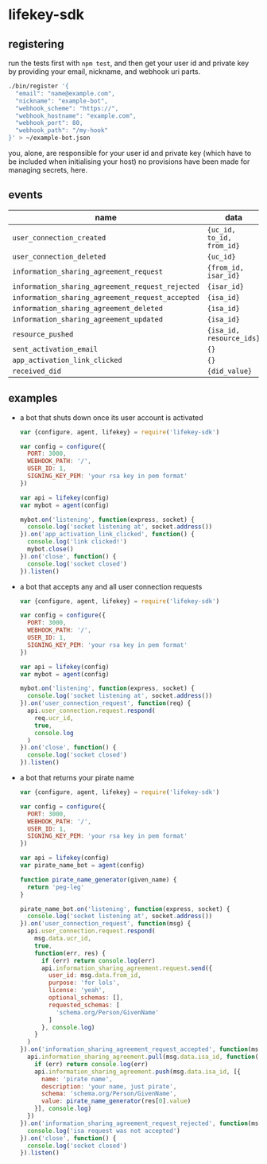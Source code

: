 
# lifekey-sdk

## registering

run the tests first with `npm test`, and then get your user id and private key by providing your email, nickname, and webhook uri parts.

```bash
./bin/register '{
  "email": "name@example.com",
  "nickname": "example-bot",
  "webhook_scheme": "https://",
  "webhook_hostname": "example.com",
  "webhook_port": 80,
  "webhook_path": "/my-hook"
}' > ~/example-bot.json
```

you, alone, are responsible for your user id and private key (which have to be included when initialising your host) no provisions have been made for managing secrets, here.

## events

name | data
---- | ----
`user_connection_created` | `{uc_id, to_id, from_id}`
`user_connection_deleted` | `{uc_id}`
`information_sharing_agreement_request` | `{from_id, isar_id}`
`information_sharing_agreement_request_rejected` | `{isar_id}`
`information_sharing_agreement_request_accepted` | `{isa_id}`
`information_sharing_agreement_deleted` | `{isa_id}`
`information_sharing_agreement_updated` | `{isa_id}`
`resource_pushed` | `{isa_id, resource_ids}`
`sent_activation_email` | `{}`
`app_activation_link_clicked` | `{}`
`received_did` | `{did_value}`

## examples

* a bot that shuts down once its user account is activated

  ```javascript
  var {configure, agent, lifekey} = require('lifekey-sdk')

  var config = configure({
    PORT: 3000,
    WEBHOOK_PATH: '/',
    USER_ID: 1,
    SIGNING_KEY_PEM: 'your rsa key in pem format'
  })

  var api = lifekey(config)
  var mybot = agent(config)

  mybot.on('listening', function(express, socket) {
    console.log('socket listening at', socket.address())
  }).on('app_activation_link_clicked', function() {
    console.log('link clicked!')
    mybot.close()
  }).on('close', function() {
    console.log('socket closed')
  }).listen()
  ```

* a bot that accepts any and all user connection requests

  ```javascript
  var {configure, agent, lifekey} = require('lifekey-sdk')

  var config = configure({
    PORT: 3000,
    WEBHOOK_PATH: '/',
    USER_ID: 1,
    SIGNING_KEY_PEM: 'your rsa key in pem format'
  })

  var api = lifekey(config)
  var mybot = agent(config)

  mybot.on('listening', function(express, socket) {
    console.log('socket listening at', socket.address())
  }).on('user_connection_request', function(req) {
    api.user_connection.request.respond(
      req.ucr_id,
      true,
      console.log
    )
  }).on('close', function() {
    console.log('socket closed')
  }).listen()
  ```

* a bot that returns your pirate name

  ```javascript
  var {configure, agent, lifekey} = require('lifekey-sdk')

  var config = configure({
    PORT: 3000,
    WEBHOOK_PATH: '/',
    USER_ID: 1,
    SIGNING_KEY_PEM: 'your rsa key in pem format'
  })

  var api = lifekey(config)
  var pirate_name_bot = agent(config)

  function pirate_name_generator(given_name) {
    return 'peg-leg'
  }

  pirate_name_bot.on('listening', function(express, socket) {
    console.log('socket listening at', socket.address())
  }).on('user_connection_request', function(msg) {
    api.user_connection.request.respond(
      msg.data.ucr_id,
      true,
      function(err, res) {
        if (err) return console.log(err)
        api.information_sharing_agreement.request.send({
          user_id: msg.data.from_id,
          purpose: 'for lols',
          license: 'yeah',
          optional_schemas: [],
          requested_schemas: [
            'schema.org/Person/GivenName'
          ]
        }, console.log)
      }
    )
  }).on('information_sharing_agreement_request_accepted', function(msg) {
    api.information_sharing_agreement.pull(msg.data.isa_id, function(err, res) {
      if (err) return console.log(err)
      api.information_sharing_agreement.push(msg.data.isa_id, [{
        name: 'pirate name',
        description: 'your name, just pirate',
        schema: 'schema.org/Person/GivenName',
        value: pirate_name_generator(res[0].value)
      }], console.log)
    })
  }).on('information_sharing_agreement_request_rejected', function(msg) {
    console.log('isa request was not accepted')
  }).on('close', function() {
    console.log('socket closed')
  }).listen()
  ```